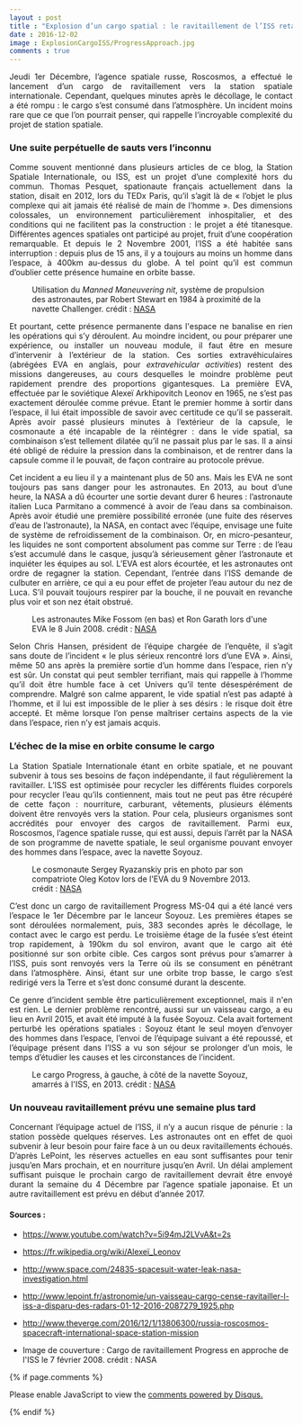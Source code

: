 ```yaml
---
layout : post
title : "Explosion d’un cargo spatial : le ravitaillement de l’ISS retardé"
date : 2016-12-02
image : ExplosionCargoISS/ProgressApproach.jpg
comments : true
---
```


<p class="intro" style="text-align: justify;"><span class="dropcap">J</span>eudi 1er Décembre, l’agence spatiale russe, Roscosmos, a effectué le lancement d’un cargo de ravitaillement vers la station spatiale internationale. Cependant, quelques minutes après le décollage, le contact a été rompu : le cargo s’est consumé dans l’atmosphère. Un incident moins rare que ce que l’on pourrait penser, qui rappelle l’incroyable complexité du projet de station spatiale.</p>

### Une suite perpétuelle de sauts vers l’inconnu

<p style="text-align: justify;">Comme souvent mentionné dans plusieurs articles de ce blog, la Station Spatiale Internationale, ou ISS, est un projet d’une complexité hors du commun. Thomas Pesquet, spationaute français actuellement dans la station, disait en 2012, lors du TEDx Paris, qu’il s’agit là de « l’objet le plus complexe qui ait jamais été réalisé de main de l’homme ». Des dimensions colossales, un environnement particulièrement inhospitalier, et des conditions qui ne facilitent pas la construction : le projet a été titanesque. Différentes agences spatiales ont participé au projet, fruit d’une coopération remarquable. Et depuis le 2 Novembre 2001, l’ISS a été habitée sans interruption : depuis plus de 15 ans, il y a toujours au moins un homme dans l’espace, à 400km au-dessus du globe. A tel point qu’il est commun d’oublier cette présence humaine en orbite basse.</p>

<figure>
	<img src="{{ '/assets/img/ExplosionCargoISS/MMUTest.jpg' | prepend: site.baseurl }}" alt=""> 
	<figcaption>Utilisation du <em>Manned Maneuvering nit</em>, système de propulsion des astronautes, par Robert Stewart en 1984 à proximité de la navette Challenger. crédit : <a href="https://images.nasa.gov/#/details-s84-27035.html">NASA</a></figcaption>
</figure>

<p style="text-align: justify;">Et pourtant, cette présence permanente dans l'espace ne banalise en rien les opérations qui s’y déroulent. Au moindre incident, ou pour préparer une expérience, ou installer un nouveau module, il faut être en mesure d’intervenir à l’extérieur de la station. Ces sorties extravéhiculaires (abrégées EVA en anglais, pour <em>extravehicular activities</em>) restent des missions dangereuses, au cours desquelles le moindre problème peut rapidement prendre des proportions gigantesques. La première EVA, effectuée par le soviétique Alexeï Arkhipovitch Leonov en 1965, ne s’est pas exactement déroulée comme prévue. Etant le premier homme à sortir dans l’espace, il lui était impossible de savoir avec certitude ce qu’il se passerait. Après avoir passé plusieurs minutes à l’extérieur de la capsule, le cosmonaute a été incapable de la réintégrer : dans le vide spatial, sa combinaison s’est tellement dilatée qu’il ne passait plus par le sas. Il a ainsi été obligé de réduire la pression dans la combinaison, et de rentrer dans la capsule comme il le pouvait, de façon contraire au protocole prévue.</p>

<p style="text-align: justify;">Cet incident a eu lieu il y a maintenant plus de 50 ans. Mais les EVA ne sont toujours pas sans danger pour les astronautes. En 2013, au bout d’une heure, la NASA a dû écourter une sortie devant durer 6 heures : l’astronaute italien Luca Parmitano a commencé à avoir de l’eau dans sa combinaison. Après avoir étudié une première possibilité erronée (une fuite des réserves d’eau de l’astronaute), la NASA, en contact avec l’équipe, envisage une fuite de système de refroidissement de la combinaison. Or, en micro-pesanteur, les liquides ne sont comportent absolument pas comme sur Terre : de l’eau s’est accumulé dans le casque, jusqu’à sérieusement gêner l’astronaute et inquiéter les équipes au sol. L’EVA est alors écourtée, et les astronautes ont ordre de regagner la station. Cependant, l’entrée dans l’ISS demande de culbuter en arrière, ce qui a eu pour effet de projeter l’eau autour du nez de Luca. S’il pouvait toujours respirer par la bouche, il ne pouvait en revanche plus voir et son nez était obstrué. </p>

<figure>
	<img src="{{ '/assets/img/ExplosionCargoISS/EVA3.jpg' | prepend: site.baseurl }}" alt=""> 
	<figcaption>Les astronautes Mike Fossom (en bas) et Ron Garath lors d'une EVA le 8 Juin 2008. crédit : <a href="https://images.nasa.gov/#/details-s124e007254.html">NASA</a></figcaption>
</figure>

<p style="text-align: justify;">Selon Chris Hansen, président de l’équipe chargée de l’enquête, il s’agit sans doute de l’incident « le plus sérieux rencontré lors d’une EVA ». Ainsi, même 50 ans après la première sortie d’un homme dans l’espace, rien n’y est sûr. Un constat qui peut sembler terrifiant, mais qui rappelle à l’homme qu’il doit être humble face à cet Univers qu’il tente désespérément de comprendre. Malgré son calme apparent, le vide spatial n’est pas adapté à l’homme, et il lui est impossible de le plier à ses désirs : le risque doit être accepté. Et même lorsque l’on pense maîtriser certains aspects de la vie dans l’espace, rien n’y est jamais acquis.</p>

### L’échec de la mise en orbite consume le cargo

<p style="text-align: justify;">La Station Spatiale Internationale étant en orbite spatiale, et ne pouvant subvenir à tous ses besoins de façon indépendante, il faut régulièrement la ravitailler. L’ISS est optimisée pour recycler les différents fluides corporels pour recycler l’eau qu’ils contiennent, mais tout ne peut pas être récupéré de cette façon : nourriture, carburant, vêtements, plusieurs éléments doivent être renvoyés vers la station. Pour cela, plusieurs organismes sont accrédités pour envoyer des cargos de ravitaillement. Parmi eux, Roscosmos, l’agence spatiale russe, qui est aussi, depuis l’arrêt par la NASA de son programme de navette spatiale, le seul organisme pouvant envoyer des hommes dans l’espace, avec la navette Soyouz.</p>

<figure>
	<img src="{{ '/assets/img/ExplosionCargoISS/EVA36.jpg' | prepend: site.baseurl }}" alt=""> 
	<figcaption>Le cosmonaute Sergey Ryazanskiy pris en photo par son compatriote Oleg Kotov lors de l'EVA du 9 Novembre 2013. crédit : <a href="https://images.nasa.gov/#/details-iss037e028076.html">NASA</a></figcaption>
</figure>

<p style="text-align: justify;">C’est donc un cargo de ravitaillement Progress MS-04 qui a été lancé vers l’espace le 1er Décembre par le lanceur Soyouz. Les premières étapes se sont déroulées normalement, puis, 383 secondes après le décollage, le contact avec le cargo est perdu. Le troisième étage de la fusée s’est éteint trop rapidement, à 190km du sol environ, avant que le cargo ait été positionné sur son orbite cible. Ces cargos sont prévus pour s’amarrer à l’ISS, puis sont renvoyés vers la Terre où ils se consument en pénétrant dans l’atmosphère. Ainsi, étant sur une orbite trop basse, le cargo s’est redirigé vers la Terre et s’est donc consumé durant la descente.</p>

<p style="text-align: justify;">Ce genre d’incident semble être particulièrement exceptionnel, mais il n'en est rien. Le dernier problème rencontré, aussi sur un vaisseau cargo, a eu lieu en Avril 2015, et avait été imputé à la fusée Soyouz. Cela avait fortement perturbé les opérations spatiales : Soyouz étant le seul moyen d’envoyer des hommes dans l’espace, l’envoi de l’équipage suivant a été repoussé, et l’équipage présent dans l’ISS a vu son séjour se prolonger d’un mois, le temps d’étudier les causes et les circonstances de l’incident.</p>

<figure>
	<img src="{{ '/assets/img/ExplosionCargoISS/ProgressSoyouz.jpg' | prepend: site.baseurl }}" alt=""> 
	<figcaption>Le cargo Progress, à gauche, à côté de la navette Soyouz, amarrés à l'ISS, en 2013. crédit : <a href="https://images.nasa.gov/#/details-iss034e042531.html">NASA</a></figcaption>
</figure>

### Un nouveau ravitaillement prévu une semaine plus tard

<p style="text-align: justify;">Concernant l’équipage actuel de l’ISS, il n’y a aucun risque de pénurie : la station possède quelques réserves. Les astronautes ont en effet de quoi subvenir à leur besoin pour faire face à un ou deux ravitaillements échoués. D’après LePoint, les réserves actuelles en eau sont suffisantes pour tenir jusqu’en Mars prochain, et en nourriture jusqu’en Avril. Un délai amplement suffisant puisque le prochain cargo de ravitaillement devrait être envoyé durant la semaine du 4 Décembre par l’agence spatiale japonaise. Et un autre ravitaillement est prévu en début d’année 2017.</p>

#### Sources :

* <a href="https://www.youtube.com/watch?v=5i94mJ2LVvA&t=2s">https://www.youtube.com/watch?v=5i94mJ2LVvA&t=2s</a>
* <a href="https://fr.wikipedia.org/wiki/Alexeï_Leonov">https://fr.wikipedia.org/wiki/Alexeï_Leonov</a>
* <a href="http://www.space.com/24835-spacesuit-water-leak-nasa-investigation.html">http://www.space.com/24835-spacesuit-water-leak-nasa-investigation.html</a>
* <a href="http://www.lepoint.fr/astronomie/un-vaisseau-cargo-cense-ravitailler-l-iss-a-disparu-des-radars-01-12-2016-2087279_1925.php">http://www.lepoint.fr/astronomie/un-vaisseau-cargo-cense-ravitailler-l-iss-a-disparu-des-radars-01-12-2016-2087279_1925.php</a>
* <a href="http://www.theverge.com/2016/12/1/13806300/russia-roscosmos-spacecraft-international-space-station-mission">http://www.theverge.com/2016/12/1/13806300/russia-roscosmos-spacecraft-international-space-station-mission</a>

* Image de couverture : Cargo de ravitaillement Progress en approche de l'ISS le 7 février 2008. crédit : NASA

{% if page.comments %}
<div id="disqus_thread"></div>
<script>

/**
 *  RECOMMENDED CONFIGURATION VARIABLES: EDIT AND UNCOMMENT THE SECTION BELOW TO INSERT DYNAMIC VALUES FROM YOUR PLATFORM OR CMS.
 *  LEARN WHY DEFINING THESE VARIABLES IS IMPORTANT: https://disqus.com/admin/universalcode/#configuration-variables */
/*
var disqus_config = function () {
    this.page.url = http://www.charlesgabouleaud.fr/blog/Explosion-cargo-spatial-ravitaillement-ISS-retarde/;  // Replace PAGE_URL with your page's canonical URL variable
    this.page.identifier = PAGE_IDENTIFIER; // Replace PAGE_IDENTIFIER with your page's unique identifier variable
};
*/
(function() { // DON'T EDIT BELOW THIS LINE
    var d = document, s = d.createElement('script');
    s.src = '//charlesgabouleaud-fr.disqus.com/embed.js';
    s.setAttribute('data-timestamp', +new Date());
    (d.head || d.body).appendChild(s);
})();
</script>
<noscript>Please enable JavaScript to view the <a href="https://disqus.com/?ref_noscript">comments powered by Disqus.</a></noscript>
                                    
{% endif %}

